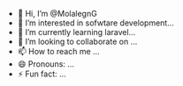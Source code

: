 - 👋 Hi, I’m @MolalegnG
- 👀 I’m interested in sofwtare development...
- 🌱 I’m currently learning laravel...
- 💞️ I’m looking to collaborate on ...
- 📫 How to reach me ...
- 😄 Pronouns: ...
- ⚡ Fun fact: ...

<!---
MolalegnG/MolalegnG is a ✨ special ✨ repository because its `README.md` (this file) appears on your GitHub profile.
You can click the Preview link to take a look at your changes.
--->

